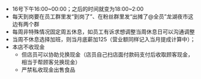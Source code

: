 - 16号下午16:00~00:00；之后的时间就变为18:00~2:00
- 每天到岗要在员工群里发“到岗了”、在粉丝群里发“出摊了@全员”龙湖夜市这边有两个群
- 每周非特殊情况固定周五休息，如员工有诉求想调整当周休息日可以沟通调整
- 当周不休息选择加班，则当月底薪加125（营业额同样记入当月提成计算中）；
- 本店不收现金
  - 但店员可以协助兑换现金（店员自己扫店面付款码支付后收取顾客现金，相当于帮顾客兑换现金）
  - 严禁私收现金出售食品

